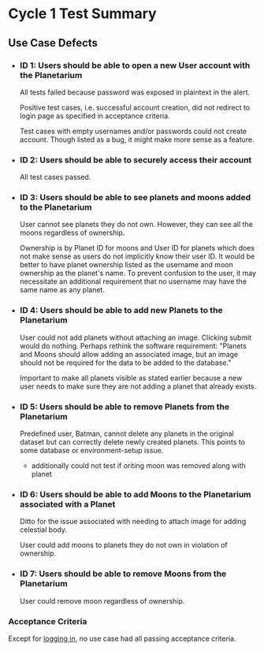# Cycle 1 Test Summary

## Use Case Defects

- ### ID 1: Users should be able to open a new User account with the Planetarium

    All tests failed because password was exposed in plaintext in the alert.

    Positive test cases, i.e. successful account creation, did not redirect to login page as specified in acceptance criteria.

    Test cases with empty usernames and/or passwords could not create account. Though listed as a bug, it might make more sense as a feature.

- ### ID 2: Users should be able to securely access their account

    All test cases passed.

- ### ID 3: Users should be able to see planets and moons added to the Planetarium

    User cannot see planets they do not own. However, they can see all the moons regardless of ownership.

    Ownership is by Planet ID for moons and User ID for planets which does not make sense as users do not implicitly know their user ID. It would be better to have planet ownership listed as the username and moon ownership as the planet's name. To prevent confusion to the user, it may necessitate an additional requirement that no username may have the same name as any planet.

- ### ID 4: Users should be able to add new Planets to the Planetarium

    User could not add planets without attaching an image. Clicking submit would do nothing. Perhaps rethink the software requirement: "Planets and Moons should allow adding an associated image, but an image should not be required for the data to be added to the database."

    Important to make all planets visible as stated earlier because a new user needs to make sure they are not adding a planet that already exists.

- ### ID 5: Users should be able to remove Planets from the Planetarium

    Predefined user, Batman, cannot delete any planets in the original dataset but can correctly delete newly created planets. This points to some database or environment-setup issue.
  - additionally could not test if oriting moon was removed along with planet

- ### ID 6: Users should be able to add Moons to the Planetarium associated with a Planet

    Ditto for the issue associated with needing to attach image for adding celestial body.

    User could add moons to planets they do not own in violation of ownership.

- ### ID 7: Users should be able to remove Moons from the Planetarium

    User could remove moon regardless of ownership.

### Acceptance Criteria

  Except for [logging in](#id-2-users-should-be-able-to-securely-access-their-account), no use case had all passing acceptance criteria.
